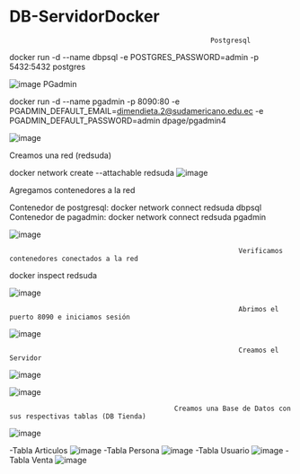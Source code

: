# DB-ServidorDocker


                                                      Postgresql

docker run -d --name dbpsql -e POSTGRES_PASSWORD=admin -p 5432:5432 postgres


![image](https://user-images.githubusercontent.com/91167870/200968606-0dff043d-a8f2-40b0-9198-c0b86722323b.png)
                                                       PGadmin

docker run -d --name pgadmin -p 8090:80 -e PGADMIN_DEFAULT_EMAIL=dimendieta.2@sudamericano.edu.ec -e PGADMIN_DEFAULT_PASSWORD=admin dpage/pgadmin4



![image](https://user-images.githubusercontent.com/91167870/200968462-30b74128-a43a-4e03-921b-ebcf13d1fb52.png)


Creamos una red (redsuda)

docker network create --attachable redsuda
![image](https://user-images.githubusercontent.com/91167870/200968818-ceb3b74d-f624-407f-8e53-0e13b4fba8fb.png)




Agregamos contenedores a la red

Contenedor de postgresql: docker network connect redsuda dbpsql
Contenedor de pagadmin: docker network connect redsuda pgadmin

![image](https://user-images.githubusercontent.com/91167870/200969012-b7110893-a769-4f79-935b-fb842d26bc7c.png)

                                                             Verificamos contenedores conectados a la red

docker inspect redsuda

![image](https://user-images.githubusercontent.com/91167870/200969163-65aa0687-f2e4-4207-9615-424b395dddd7.png)

                                                             Abrimos el puerto 8090 e iniciamos sesión 
                                                             
![image](https://user-images.githubusercontent.com/91167870/200969303-bee7a27e-10c7-46c6-8b8d-a1d0d6ec6854.png)

                                                             Creamos el Servidor
        
![image](https://user-images.githubusercontent.com/91167870/202759657-f2c67abc-3950-4b61-8b7e-11072d8ebe3e.png)

![image](https://user-images.githubusercontent.com/91167870/202759130-d82038b0-e299-441a-90ab-993787528cf8.png)

                                             Creamos una Base de Datos con sus respectivas tablas (DB Tienda)
                                                             
 ![image](https://user-images.githubusercontent.com/91167870/202768154-dd0f539b-4e32-4999-8506-d2b30777e40f.png)
 
 -Tabla Articulos
 ![image](https://user-images.githubusercontent.com/91167870/202768798-a23f2394-5b1f-4b52-89e2-2b4de78ddc8d.png)
 -Tabla Persona
 ![image](https://user-images.githubusercontent.com/91167870/202768837-3a470bee-634b-4e61-bbc9-a11246eca1ba.png)
 -Tabla Usuario
 ![image](https://user-images.githubusercontent.com/91167870/202768885-2aaee32a-d502-4862-8fe4-776f4eb22e63.png)
 -Tabla Venta
![image](https://user-images.githubusercontent.com/91167870/202768941-2bd98305-9488-4cdf-a346-763d03240b07.png)





